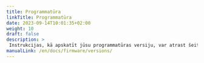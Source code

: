 ```yaml
---
title: Programmatūra
linkTitle: Programmatūra
date: 2023-09-14T10:01:35+02:00
weight: 10
draft: false
description: >
 Instrukcijas, kā apskatīt jūsu programmatūras versiju, var atrast šeit
manualLink: /en/docs/firmware/versions/
---
```

<script>
  window.location.href = "/en/docs/firmware/versions/";
</script>
